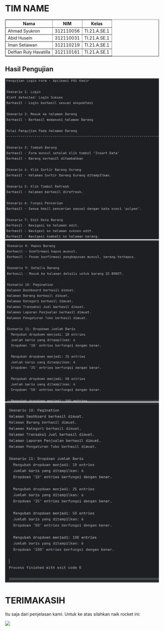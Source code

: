 # TIM NAME
<body>
    <table border="1">
        <tr>
            <th>Nama</th>
            <th>NIM</th>
            <th>Kelas</th>
        </tr>
        <tr>
            <td>Ahmad Syukron</td>
            <td>312110056</td>
            <td>TI.21.A.SE.1</td>
        </tr>
        <tr>
            <td>Abid Husein</td>
            <td>312110031</td>
            <td>TI.21.A.SE.1</td>
        </tr>
        <tr>
            <td>Iman Setiawan</td>
            <td>312110219</td>
            <td>TI.21.A.SE.1</td>
        </tr>
        <tr>
            <td>Delfian Ruly Havatilla</td>
            <td>312110161</td>
            <td>TI.21.A.SE.1</td>
        </tr>
        <tr>
        </tr>
    </table>
</body>
 
## Hasil Pengujian
![](Image/hasil_pengujian1.png)
![](Image/hasil_pengujian2.png)
![](Image/hasil_pengujian3.png)

# TERIMAKASIH
Itu saja dari penjelasan kami. Untuk ke atas silahkan naik rocket ini:<P>
[![](asset/giphy.gif)](#daftar-isi)


